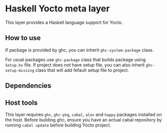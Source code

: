 # Haskell Yocto meta layer #

This layer provides a Haskell language support for Yocto.

## How to use ##

If package is provided by ghc, you can inherit `ghc-system-package` class.

For usual packages use `ghc-package` class that builds package using `Setup.hs`
file. If project does not have setup file, you can also inherit `ghc-setup-missing`
class that will add fefault setup file to project.

## Dependencies ##


## Host tools ##

This layer requires `ghc`, `ghc-pkg`, `cabal`, `alex` and `happy` packages
installed on the host. Before building ghc, ensure you have an actual cabal
repository by running `cabal update` before building Yocto project.
